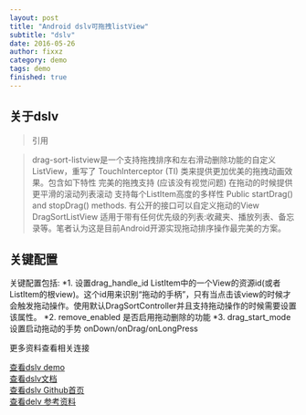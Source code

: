 ```yaml
---
layout: post
title: "Android dslv可拖拽listView"
subtitle: "dslv"
date: 2016-05-26
author: fixxz
category: demo
tags: demo
finished: true
---
```


## 关于dslv

> 引用

>  	drag-sort-listview是一个支持拖拽排序和左右滑动删除功能的自定义ListView，重写了 TouchInterceptor (TI) 类来提供更加优美的拖拽动画效果。包含如下特性
	完美的拖拽支持 (应该没有视觉问题)
	在拖动的时候提供更平滑的滚动列表滚动
	支持每个ListItem高度的多样性
	Public startDrag() and stopDrag() methods.
	有公开的接口可以自定义拖动的View
	DragSortListView 适用于带有任何优先级的列表:收藏夹、播放列表、备忘录等。笔者认为这是目前Android开源实现拖动排序操作最完美的方案。
>

## 关键配置
关键配置包括:
*1. 设置drag_handle_id  ListItem中的一个View的资源id(或者ListItem的根view)。这个id用来识别“拖动的手柄”，只有当点击该view的时候才会触发拖动操作。使用默认DragSortController并且支持拖动操作的时候需要设置该属性。
*2. remove_enabled 是否启用拖动删除的功能
*3. drag_start_mode 设置启动拖动的手势 onDown/onDrag/onLongPress

更多资料查看相关连接

[查看dslv demo](https://github.com/zhuxu1/DslvDemo) <br>
[查看dslv文档](http://bauerca.github.io/drag-sort-listview/reference/com/mobeta/android/dslv/DragSortListView.html) <br>
[查看dslv Github首页](http://bauerca.github.io/drag-sort-listview/reference/com/mobeta/android/dslv/DragSortListView.html) <br>
[查看delv 参考资料](http://www.oschina.net/code/snippet_219356_18991/)





